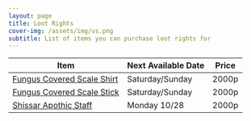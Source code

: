 ```yaml
---
layout: page
title: Loot Rights
cover-img: /assets/img/vs.png
subtitle: List of items you can purchase loot rights for
---
```


| Item                                                         | Next Available Date | Price |
|--------------------------------------------------------------|---------------------|-------|
| [Fungus Covered Scale Shirt](https://www.pqdi.cc/item/2735)  | Saturday/Sunday     | 2000p |
| [Fungus Covered Scale Stick](https://www.pqdi.cc/item/10895) | Saturday/Sunday     | 2000p |
| [Shissar Apothic Staff](https://www.pqdi.cc/item/10892)      | Monday 10/28        | 2000p |
